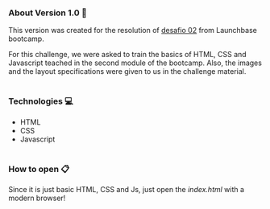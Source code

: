 ### About Version 1.0 :round_pushpin:
This version was created for the resolution of [desafio 02](https://github.com/rocketseat-education/bootcamp-launchbase-desafios-02/blob/master/desafios/02-foodfy.md) from Launchbase bootcamp.

For this challenge, we were asked to train the basics of HTML, CSS and Javascript teached in the second module of the bootcamp. Also, the images and the layout specifications were given to us in the challenge material.
<br/><br/>
### Technologies :computer:

+ HTML
+ CSS
+ Javascript
<br/><br/>
### How to open :clipboard:
Since it is just basic HTML, CSS and Js, just open the *index.html* with a modern browser!